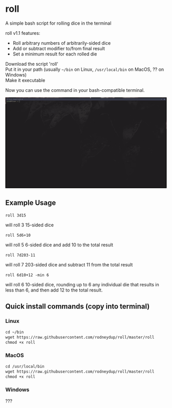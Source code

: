 # roll
A simple bash script for rolling dice in the terminal

roll v1.1 features:
- Roll arbitrary numbers of arbitrarily-sided dice
- Add or subtract modifier to/from final result
- Set a minimum result for each rolled die

Download the script 'roll'  
Put it in your path (usually `~/bin` on Linux, `/usr/local/bin` on MacOS, ?? on Windows)  
Make it executable

Now you can use the command in your bash-compatible terminal.

![](roll.gif)

## Example Usage

`roll 3d15`

will roll 3 15-sided dice

        
`roll 5d6+10`

will roll 5 6-sided dice and add 10 to the total result

`roll 7d203-11`

will roll 7 203-sided dice and subtract 11 from the total result

`roll 6d10+12 -min 6`

will roll 6 10-sided dice, rounding up to 6 any individual die that results in less than 6, and then add 12 to the total result.


## Quick install commands (copy into terminal)

### Linux

```
cd ~/bin
wget https://raw.githubusercontent.com/rodneydup/roll/master/roll
chmod +x roll
```

### MacOS

```
cd /usr/local/bin
wget https://raw.githubusercontent.com/rodneydup/roll/master/roll
chmod +x roll
```
### Windows

???
